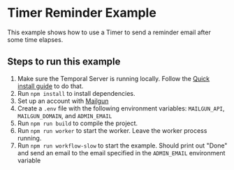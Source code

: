 # Timer Reminder Example

This example shows how to use a Timer to send a reminder email after some time elapses.

## Steps to run this example

1. Make sure the Temporal Server is running locally. Follow the [Quick install guide](https://docs.temporal.io/docs/server/quick-install) to do that.
2. Run `npm install` to install dependencies.
3. Set up an account with [Mailgun](https://www.mailgun.com/)
4. Create a `.env` file with the following environment variables: `MAILGUN_API`, `MAILGUN_DOMAIN`, and `ADMIN_EMAIL`
5. Run `npm run build` to compile the project.
6. Run `npm run worker` to start the worker. Leave the worker process running.
7. Run `npm run workflow-slow` to start the example. Should print out "Done" and send an email to the email specified in the `ADMIN_EMAIL` environment variable
